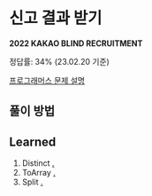 # 신고 결과 받기

**2022 KAKAO BLIND RECRUITMENT**

정답률: 34% (23.02.20 기준)

[프로그래머스 문제 설명](https://school.programmers.co.kr/learn/courses/30/lessons/92334)


## 풀이 방법


## Learned

1. Distinct [.](https://www.notion.so/Distinct-095a7f3ab4c847b9a53877bd0dc6ad2c?pvs=4)
2. ToArray [.](https://www.notion.so/ToArray-8711b84a0c5e4e99a21cd49246f0a2c6?pvs=4)
3. Split [.](https://www.notion.so/Split-05e70c02b7be4ce29d1030cdc2314d90?pvs=4)
